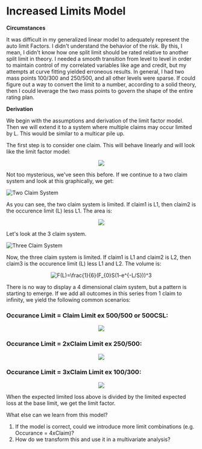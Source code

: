 # Increased Limits Model

__Circumstances__

It was difficult in my generalized linear model to adequately represent the auto limit Factors.  I didn't understand the behavior of the risk.  By this, I mean, I didn't know how one split limit should be rated relative to another split limit in theory.  I needed a smooth transition from level to level in order to maintain control of my correlated variables like age and credit, but my attempts at curve fitting yielded erroneous results.  In general, I had two mass points 100/300 and 250/500, and all other levels were sparse.  If could figure out a way to convert the limit to a number, according to a solid theory, then I could leverage the two mass points to govern the shape of the entire rating plan.  

__Derivation__

We begin with the assumptions and derivation of the limit factor model.  Then we will extend it to a system where multiple claims may occur limited by L.  This would be similar to a multicar pile up.  

The first step is to consider one claim.  This will behave linearly and will look like the limit factor model:
<div align="center"><img src="https://latex.codecogs.com/gif.latex?F(L)=F_{0}S(1-e^{-L/S})" /></div>

Not too mysterious, we've seen this before.  If we continue to a two claim system and look at this graphically, we get:

![Two Claim System](images/two_claim_system.png)

As you can see, the two claim system is limited.  If claim1 is L1, then claim2 is the occurence limit (L) less L1.  The area is:

<div align="center"><img src="https://latex.codecogs.com/gif.latex?F(L)=\frac{1}{2}(F_{0}S(1-e^{-L/S}))^2" /></div>

Let's look at the 3 claim system.  

![Three Claim System](images/three_claim_system.png)

Now, the three claim system is limited.  If claim1 is L1 and claim2 is L2, then claim3 is the occurence limit (L) less L1 and L2.  The volume is:

<div align="center"><img src="https://latex.codecogs.com/gif.latex?F(L)=\frac{1}{6}(F_{0}S(1-e^{-L/S}))^3" title="F(L)=\frac{1}{6}(F_{0}S(1-e^{-L/S}))^3" /></div>

There is no way to display a 4 dimensional claim system, but a pattern is starting to emerge.  If we add all outcomes in this series from 1 claim to infinity, we yield the following common scenarios:

### Occurance Limit = Claim Limit ex 500/500 or 500CSL:
<div align="center"><img src="https://latex.codecogs.com/gif.image?F(L)=e^{F_{0}S(1-e^{(\frac{-L}{S})})}-1"/></div>

### Occurance Limit = 2xClaim Limit ex 250/500:
<div align="center"><img src="https://latex.codecogs.com/gif.image?F(L)=(e^{F_{0}S(1-e^{(\frac{-2L}{S})})}-1)-(e^{(\frac{-L}{S})}-e^{(\frac{-2L}{S})})*(e^{F_{0}S(e^{(\frac{-L}{S})}-e^{(\frac{-2L}{S})})})"/></div>

### Occurance Limit = 3xClaim Limit ex 100/300:
<div align="center"><img src="https://latex.codecogs.com/gif.latex?\tiny&space;F(L)=(e^{F_{0}S(1-e^{(\frac{-3L}{S})})}-1)-(e^{(\frac{-L}{S})}-e^{(\frac{-3L}{S})})*(e^{F_{0}S(e^{(\frac{-L}{S})}-e^{(\frac{-3L}{S})})})&plus;\frac{1}{2}((e^{(\frac{-L}{S})}-e^{(\frac{-2L}{S})})^2)*(e^{F_{0}S(e^{({-L}{S})}-e^{({-2L}{S})})})" /></div>

When the expected limited loss above is divided by the limited expected loss at the base limit, we get the limit factor.  

What else can we learn from this model?  
1. If the model is correct, could we introduce more limit combinations (e.g. Occurance = 4xClaim)?
2. How do we transform this and use it in a multivariate analysis?
